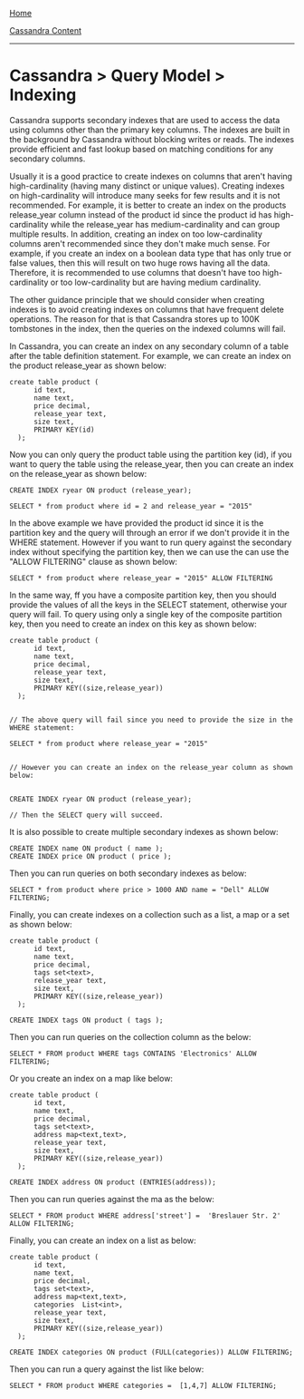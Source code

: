 [Home](../../index.md)

[Cassandra Content](../Cassandra.md)
___

# Cassandra > Query Model > Indexing


Cassandra supports secondary indexes that are used to access the data using columns other than the primary key columns.  The indexes are built in the background by Cassandra without blocking writes or reads. The indexes provide efficient and fast lookup based on matching conditions for any secondary columns. 

Usually it is a good practice to create indexes on columns that aren't having high-cardinality (having many distinct or unique values). Creating indexes on high-cardinality will introduce many seeks for few results and it is not recommended. For example, it is better to create an index on the products release_year column instead of the product id since the product id has high-cardinality while the release_year has medium-cardinality and can group multiple results. In addition, creating an index on too low-cardinality columns aren't recommended since they don't make much sense. For example, if you create an index on a boolean data type that has only true or false values, then this will result on two huge rows having all the data. Therefore, it is recommended to use columns that doesn't have too high-cardinality or too low-cardinality but are having medium cardinality.

The other guidance principle that we should consider when creating indexes is to avoid creating indexes on columns that have frequent delete operations. The reason for that is that Cassandra stores up to 100K tombstones in the index, then the queries on the indexed columns will fail.


In Cassandra, you can create an index on any secondary column of a table after the table definition statement. For example, we can create an index on the product release_year as shown below:



````
create table product (
      id text,
      name text,
      price decimal,
      release_year text,
      size text,
      PRIMARY KEY(id)      
  );
````

Now you can only query the product table using the partition key (id), if you want to query the table using the release_year, then you can create an index on the release_year as shown below:

````
CREATE INDEX ryear ON product (release_year);
````


````
SELECT * from product where id = 2 and release_year = "2015" 
````

In the above example we have provided the product id since it is the partition key and the query will through an error if we don't provide it in the WHERE statement. However if you want to run query against the secondary index without specifying the partition key, then we can use the can use the "ALLOW FILTERING" clause as shown below:

````
SELECT * from product where release_year = "2015" ALLOW FILTERING
````


In the same way, ff you have a composite partition key, then you should provide the values of all the keys in the SELECT statement, otherwise your query will fail. To query using only a single key of the composite partition key, then you need to create an index on this key as shown below:


````
create table product (
      id text,
      name text,
      price decimal,
      release_year text,
      size text,
      PRIMARY KEY((size,release_year))      
  );


// The above query will fail since you need to provide the size in the WHERE statement:

SELECT * from product where release_year = "2015" 


// However you can create an index on the release_year column as shown below:


CREATE INDEX ryear ON product (release_year);

// Then the SELECT query will succeed.

````


It is also possible to create multiple secondary indexes as shown below:

````
CREATE INDEX name ON product ( name );CREATE INDEX price ON product ( price );
````

Then you can run queries on both secondary indexes as below:


````
SELECT * from product where price > 1000 AND name = "Dell" ALLOW FILTERING;
````



Finally, you can create indexes on a collection such as a list, a map or a set as shown below:



````
create table product (
      id text,
      name text,
      price decimal,
      tags set<text>,
      release_year text,
      size text,
      PRIMARY KEY((size,release_year))      
  );
````


````
CREATE INDEX tags ON product ( tags );
````  
Then you can run queries on the collection column as the below:

````
SELECT * FROM product WHERE tags CONTAINS 'Electronics' ALLOW FILTERING;````  
Or you create an index on a map like below: 

````
create table product (
      id text,
      name text,
      price decimal,
      tags set<text>,
      address map<text,text>,
      release_year text,
      size text,
      PRIMARY KEY((size,release_year))      
  );
````

````
CREATE INDEX address ON product (ENTRIES(address));
````


Then you can run queries against the ma as the below:


````
SELECT * FROM product WHERE address['street'] =  'Breslauer Str. 2' ALLOW FILTERING;````


Finally, you can create an index on a list as below:


````
create table product (
      id text,
      name text,
      price decimal,
      tags set<text>,
      address map<text,text>,
      categories  List<int>,
      release_year text,
      size text,
      PRIMARY KEY((size,release_year))      
  );
````

````
CREATE INDEX categories ON product (FULL(categories)) ALLOW FILTERING;
````


Then you can run a query against the list like below:


````
SELECT * FROM product WHERE categories =  [1,4,7] ALLOW FILTERING;````






























 